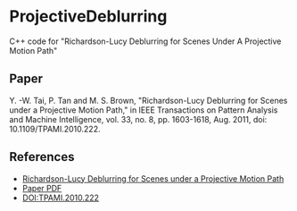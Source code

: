 # ProjectiveDeblurring
C++ code for "Richardson-Lucy Deblurring for Scenes Under A Projective Motion Path"

## Paper
Y. -W. Tai, P. Tan and M. S. Brown, "Richardson-Lucy Deblurring for Scenes under a Projective Motion Path," in IEEE Transactions on Pattern Analysis and Machine Intelligence, vol. 33, no. 8, pp. 1603-1618, Aug. 2011, doi: 10.1109/TPAMI.2010.222.

## References
* [Richardson-Lucy Deblurring for Scenes under a Projective Motion Path](https://ieeexplore.ieee.org/document/5674049)
* [Paper PDF](http://www.cse.yorku.ca/~mbrown/pdf/pami_projectivedeblur_final.pdf)
* [DOI:TPAMI.2010.222](http://dx.doi.org/10.1109/TPAMI.2010.222)